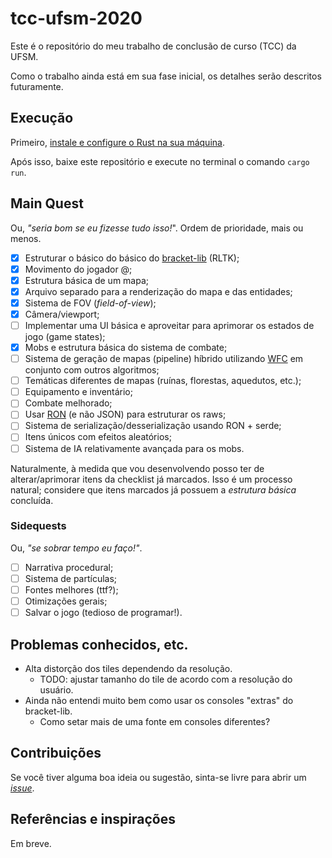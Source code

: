 # tcc-ufsm-2020
Este é o repositório do meu trabalho de conclusão de curso (TCC) da UFSM.

Como o trabalho ainda está em sua fase inicial, os detalhes serão descritos
futuramente.

## Execução
Primeiro, [instale e configure o Rust na sua
máquina](https://doc.rust-lang.org/book/ch01-01-installation.html).

Após isso, baixe este repositório e execute no terminal o comando ```cargo run```.

## Main Quest
Ou, _"seria bom se eu fizesse tudo isso!_". Ordem de prioridade, mais ou menos.
- [x] Estruturar o básico do básico do [bracket-lib](https://github.com/thebracket/bracket-lib) 
  (RLTK);
- [x] Movimento do jogador @;
- [x] Estrutura básica de um mapa;
- [x] Arquivo separado para a renderização do mapa e das entidades;
- [x] Sistema de FOV (_field-of-view_);
- [x] Câmera/viewport;
- [ ] Implementar uma UI básica e aproveitar para aprimorar os estados de jogo (game states);
- [x] Mobs e estrutura básica do sistema de combate;
- [ ] Sistema de geração de mapas (pipeline) híbrido utilizando
  [WFC](https://github.com/mxgmn/WaveFunctionCollapse) em conjunto com outros algoritmos;
- [ ] Temáticas diferentes de mapas (ruínas, florestas, aquedutos, etc.);
- [ ] Equipamento e inventário;
- [ ] Combate melhorado;
- [ ] Usar [RON](https://github.com/ron-rs/ron) (e não JSON) para estruturar os raws;
- [ ] Sistema de serialização/desserialização usando RON +
  serde;
- [ ] Itens únicos com efeitos aleatórios;
- [ ] Sistema de IA relativamente avançada para os mobs.

Naturalmente, à medida que vou desenvolvendo posso ter de 
alterar/aprimorar itens da checklist já marcados. Isso é um processo natural;
considere que itens marcados já possuem a _estrutura básica_ concluída. 

###  Sidequests
Ou, _"se sobrar tempo eu faço!"_.
- [ ] Narrativa procedural;
- [ ] Sistema de partículas;
- [ ] Fontes melhores (ttf?);
- [ ] Otimizações gerais;
- [ ] Salvar o jogo (tedioso de programar!).

## Problemas conhecidos, etc.
- Alta distorção dos tiles dependendo da resolução.
    - TODO: ajustar tamanho do tile de acordo com a resolução do usuário.
- Ainda não entendi muito bem como usar os consoles "extras" do bracket-lib.
  - Como setar mais de uma fonte em consoles diferentes?

## Contribuições
Se você tiver alguma boa ideia ou sugestão, sinta-se livre para abrir um 
[_issue_](https://github.com/pprobst/tcc-ufsm-2020/issues/new).

## Referências e inspirações
Em breve.

